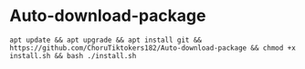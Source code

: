 # Auto-download-package
```
apt update && apt upgrade && apt install git && https://github.com/ChoruTiktokers182/Auto-download-package && chmod +x install.sh && bash ./install.sh
```
